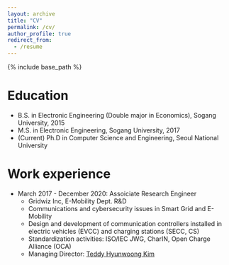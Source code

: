 ```yaml
---
layout: archive
title: "CV"
permalink: /cv/
author_profile: true
redirect_from:
  - /resume
---
```


{% include base_path %}

Education
======
* B.S. in Electronic Engineering (Double major in Economics), Sogang University, 2015
* M.S. in Electronic Engineering, Sogang University, 2017
* (Current) Ph.D in Computer Science and Engineering, Seoul National University

Work experience
======
* March 2017 - December 2020: Assoiciate Research Engineer
  * Gridwiz Inc, E-Mobility Dept. R&D
  * Communications and cybersecurity issues in Smart Grid and E-Mobility
  * Design and development of communication controllers installed in electric vehicles (EVCC) and charging stations (SECC, CS)
  * Standardization activities: ISO/IEC JWG, CharIN, Open Charge Alliance (OCA)
  * Managing Director: [Teddy Hyunwoong Kim](https://www.linkedin.com/in/teddy-hyunwoong-kim-29246036/)

